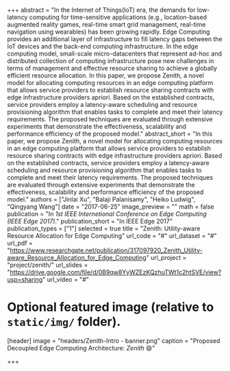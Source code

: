 +++
abstract = "In the Internet of Things(IoT) era, the demands for low-latency computing for time-sensitive applications (e.g., location-based augmented reality games, real-time smart grid management, real-time navigation using wearables) has been growing rapidly. Edge Computing provides an additional layer of infrastructure to fill latency gaps between the IoT devices and the back-end computing infrastructure. In the edge computing model, small-scale micro-datacenters that represent ad-hoc and distributed collection of computing infrastructure pose new challenges in terms of management and effective resource sharing to achieve a globally efficient resource allocation. In this paper, we propose Zenith, a novel model for allocating computing resources in an edge computing platform that allows service providers to establish resource sharing contracts with edge infrastructure providers apriori. Based on the established contracts, service providers employ a latency-aware scheduling and resource provisioning algorithm that enables tasks to complete and meet their latency requirements. The proposed techniques are evaluated through extensive experiments that demonstrate the effectiveness, scalability and performance efficiency of the proposed model."
abstract_short = "In this paper, we propose Zenith, a novel model for allocating computing resources in an edge computing platform that allows service providers to establish resource sharing contracts with edge infrastructure providers apriori. Based on the established contracts, service providers employ a latency-aware scheduling and resource provisioning algorithm that enables tasks to complete and meet their latency requirements. The proposed techniques are evaluated through extensive experiments that demonstrate the effectiveness, scalability and performance efficiency of the proposed model."
authors = ["Jinlai Xu", "Balaji Palanisamy", "Heiko Ludwig", "Qingyang Wang"]
date = "2017-06-25"
image_preview = ""
math = false
publication = "In *1st IEEE Internetional Conference on Edge Computing (IEEE Edge 2017)*."
publication_short = "In IEEE Edge 2017"
publication_types = ["1"]
selected = true
title = "Zenith: Utility-aware Resource Allocation for Edge Computing"
url_code = "#"
url_dataset = "#"
url_pdf = "https://www.researchgate.net/publication/317097920_Zenith_Utility-aware_Resource_Allocation_for_Edge_Computing"
url_project = "project/zenith/"
url_slides = "https://drive.google.com/file/d/0B9qw8YyWZEzKQzhuTWt1c2htSVE/view?usp=sharing"
url_video = "#"

# Optional featured image (relative to `static/img/` folder).
[header]
image = "headers/Zenith-Intro - banner.png"
caption = "Proposed Decoupled Edge Computing Architecture: *Zenith* :smile:"

+++

